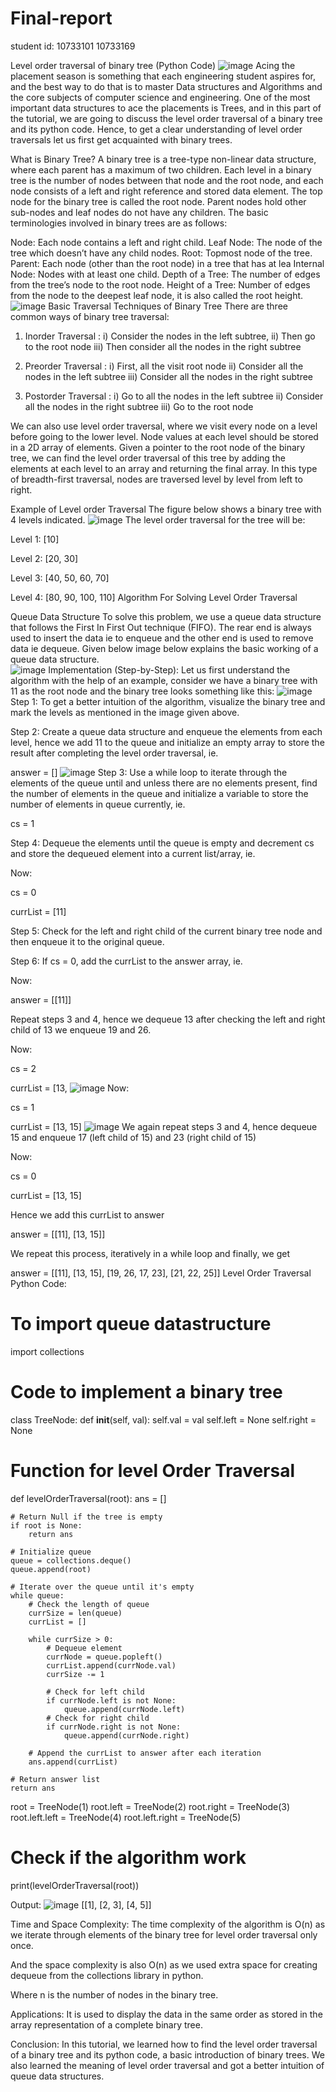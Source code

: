 # Final-report
student id: 10733101 10733169 

Level order traversal of binary tree (Python Code)
![image](https://github.com/irisonf4ya/Final-report/assets/139523473/2207fd5a-b9b6-44ae-a3eb-607b4cd9dcad)
Acing the placement season is something that each engineering student aspires for, and the best way to do that is to master Data structures and Algorithms and the core subjects of computer science and engineering. One of the most important data structures to ace the placements is Trees, and in this part of the tutorial, we are going to discuss the level order traversal of a binary tree and its python code. Hence, to get a clear understanding of level order traversals let us first get acquainted with binary trees. 

What is Binary Tree?
A binary tree is a tree-type non-linear data structure, where each parent has a maximum of two children. Each level in a binary tree is the number of nodes between that node and the root node, and each node consists of a left and right reference and stored data element. The top node for the binary tree is called the root node. Parent nodes hold other sub-nodes and leaf nodes do not have any children. The basic terminologies involved in binary trees are as follows: 

Node: Each node contains a left and right child.
Leaf Node: The node of the tree which doesn’t have any child nodes.
Root: Topmost node of the tree. 
Parent: Each node (other than the root node) in a tree that has at lea
Internal Node: Nodes with at least one child.
Depth of a Tree: The number of edges from the tree’s node to the root node. 
Height of a Tree: Number of edges from the node to the deepest leaf node, it is also called the root height. 
![image](https://github.com/irisonf4ya/Final-report/assets/139523473/30d4357c-50b9-43c8-af8f-c3118f1ede96)
Basic Traversal Techniques of Binary Tree
There are three common ways of binary tree traversal: 

1. Inorder Traversal : 
i) Consider the nodes in the left subtree, 
ii) Then go to the root node
iii) Then consider all the nodes in the right subtree

2. Preorder Traversal : 
i) First, all the visit root node
ii) Consider all the nodes in the left subtree
iii) Consider all the nodes in the right subtree

3. Postorder Traversal :
i) Go to all the nodes in the left subtree
ii) Consider all the nodes in the right subtree
iii) Go to the root node

We can also use level order traversal, where we visit every node on a level before going to the lower level. Node values at each level should be stored in a 2D array of elements. Given a pointer to the root node of the binary tree, we can find the level order traversal of this tree by adding the elements at each level to an array and returning the final array. In this type of breadth-first traversal, nodes are traversed level by level from left to right.

Example of Level order Traversal
The figure below shows a binary tree with 4 levels indicated. 
![image](https://github.com/irisonf4ya/Final-report/assets/139523473/ab9fb8c0-80ac-4393-9564-ffaf5cb1d090)
The level order traversal for the tree will be: 

Level 1: [10] 

Level 2: [20, 30] 

Level 3: [40, 50, 60, 70] 

Level 4: [80, 90, 100, 110] 
Algorithm For Solving Level Order Traversal

Queue Data Structure
To solve this problem, we use a queue data structure that follows the First In First Out technique (FIFO). The rear end is always used to insert the data ie to enqueue and the other end is used to remove data ie dequeue. Given below image below explains the basic working of a queue data structure.  
![image](https://github.com/irisonf4ya/Final-report/assets/139523473/8c07a4e3-4617-4513-965a-5a8e3d1c77d8)
Implementation (Step-by-Step):
Let us first understand the algorithm with the help of an example, consider we have a binary tree with 11 as the root node and the binary tree looks something like this: 
![image](https://github.com/irisonf4ya/Final-report/assets/139523473/523220ac-924a-44f8-9029-9c9c5005d55f)
Step 1: To get a better intuition of the algorithm, visualize the binary tree and mark the levels as mentioned in the image given above. 

Step 2: Create a queue data structure and enqueue the elements from each level, hence we add 11 to the queue and initialize an empty array to store the result after completing the level order traversal, ie. 

answer = []
![image](https://github.com/irisonf4ya/Final-report/assets/139523473/97bd0e29-20fb-4466-b0e7-abc45f31af85)
Step 3: Use a while loop to iterate through the elements of the queue until and unless there are no elements present, find the number of elements in the queue and initialize a variable to store the number of elements in queue currently, ie. 

cs = 1 

Step 4: Dequeue the elements until the queue is empty and decrement cs and store the dequeued element into a current list/array, ie. 

Now: 

cs = 0 

currList = [11]

Step 5: Check for the left and right child of the current binary tree node and then enqueue it to the original queue.  

Step 6: If cs = 0, add the currList to the answer array, ie.  

Now: 

answer = [[11]] 

Repeat steps 3 and 4, hence we dequeue 13 after checking the left and right child of 13 we enqueue 19 and 26.  

Now: 

cs = 2

currList = [13, 
![image](https://github.com/irisonf4ya/Final-report/assets/139523473/77f4917b-f9d6-4541-b944-edf397d8c697)
Now: 

cs = 1

currList = [13, 15]
![image](https://github.com/irisonf4ya/Final-report/assets/139523473/eae84e01-4811-4ef2-abb4-b44e118084af)
We again repeat steps 3 and 4, hence dequeue 15 and enqueue 17 (left child of 15) and 23 (right child of 15)

Now: 

cs = 0

currList = [13, 15] 

Hence we add this currList to answer

answer = [[11], [13, 15]]

We repeat this process, iteratively in a while loop and finally, we get 

answer = [[11], [13, 15], [19, 26, 17, 23], [21, 22, 25]]
Level Order Traversal Python Code: 
# To import queue datastructure
import collections
 
# Code to implement a binary tree
class TreeNode: 
     def __init__(self, val):
         self.val = val
         self.left = None
         self.right = None
 
# Function for level Order Traversal
def levelOrderTraversal(root):
    ans = []
 
    # Return Null if the tree is empty
    if root is None:
        return ans
    
    # Initialize queue 
    queue = collections.deque()
    queue.append(root)
 
    # Iterate over the queue until it's empty
    while queue:
        # Check the length of queue
        currSize = len(queue)
        currList = []
 
        while currSize > 0:
            # Dequeue element
            currNode = queue.popleft()
            currList.append(currNode.val)
            currSize -= 1
 
            # Check for left child
            if currNode.left is not None:
                queue.append(currNode.left)
            # Check for right child
            if currNode.right is not None:
                queue.append(currNode.right)
        
        # Append the currList to answer after each iteration
        ans.append(currList)
 
    # Return answer list
    return ans
 
root = TreeNode(1)
root.left = TreeNode(2)
root.right = TreeNode(3)
root.left.left = TreeNode(4)
root.left.right = TreeNode(5)
 
# Check if the algorithm work
print(levelOrderTraversal(root))

Output:
![image](https://github.com/irisonf4ya/Final-report/assets/139523473/768a41e1-99d9-4264-9ec6-7d84b5e14ba5)
[[1], [2, 3], [4, 5]]

Time and Space Complexity:
The time complexity of the algorithm is O(n) as we iterate through elements of the binary tree for level order traversal only once.

And the space complexity is also O(n) as we used extra space for creating dequeue from the collections library in python. 

Where n is the number of nodes in the binary tree. 

Applications: 
It is used to display the data in the same order as stored in the array representation of a complete binary tree.

Conclusion:
In this tutorial, we learned how to find the level order traversal of a binary tree and its python code, a basic introduction of binary trees. We also learned the meaning of level order traversal and got a better intuition of queue data structures. 
